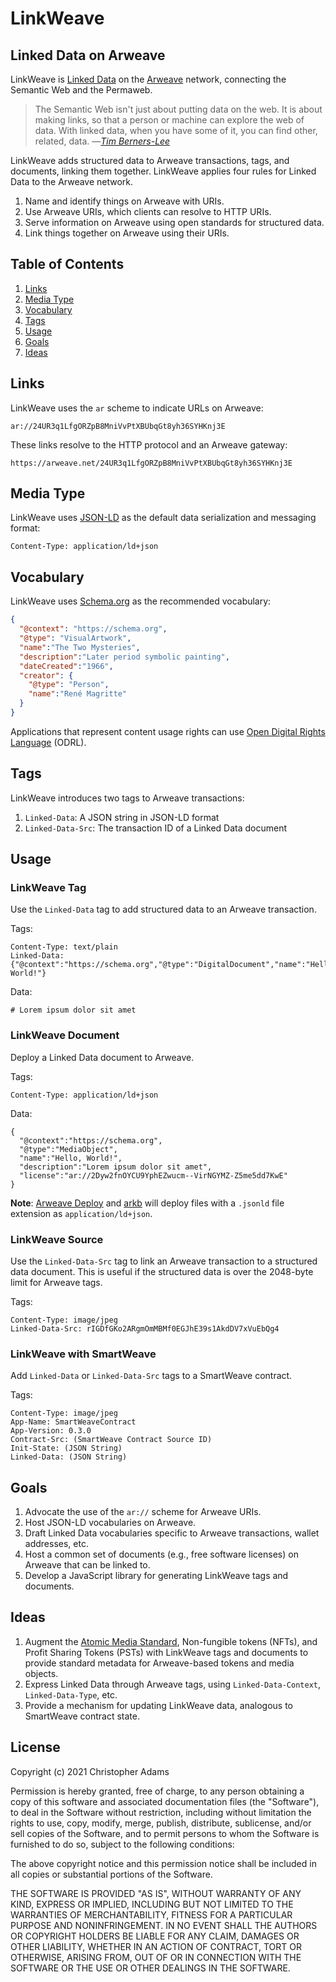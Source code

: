 # LinkWeave

## Linked Data on Arweave

LinkWeave is [Linked Data] on the [Arweave] network, connecting the
Semantic Web and the Permaweb.

> The Semantic Web isn't just about putting data on the web. It is about
> making links, so that a person or machine can explore the web of data.
> With linked data, when you have some of it, you can find other,
> related, data.
> —<cite>[Tim Berners-Lee][Linked Data - Design Issues]</cite>

LinkWeave adds structured data to Arweave transactions, tags, and
documents, linking them together. LinkWeave applies four rules for
Linked Data to the Arweave network.

1. Name and identify things on Arweave with URIs.
2. Use Arweave URIs, which clients can resolve to HTTP URIs.
3. Serve information on Arweave using open standards for structured
   data.
4. Link things together on Arweave using their URIs.

## Table of Contents

1. [Links](#links)
1. [Media Type](#media-type)
1. [Vocabulary](#vocabulary)
1. [Tags](#tags)
1. [Usage](#usage)
1. [Goals](#goals)
1. [Ideas](#ideas)

## Links

LinkWeave uses the `ar` scheme to indicate URLs on Arweave:

```
ar://24UR3q1LfgORZpB8MniVvPtXBUbqGt8yh36SYHKnj3E
```

These links resolve to the HTTP protocol and an Arweave gateway:

```
https://arweave.net/24UR3q1LfgORZpB8MniVvPtXBUbqGt8yh36SYHKnj3E
```

## Media Type

LinkWeave uses [JSON-LD] as the default data serialization and messaging
format:

```
Content-Type: application/ld+json
```

## Vocabulary

LinkWeave uses [Schema.org] as the recommended vocabulary:

```json
{
  "@context": "https://schema.org",
  "@type": "VisualArtwork",
  "name":"The Two Mysteries",
  "description":"Later period symbolic painting",
  "dateCreated":"1966",
  "creator": {
    "@type": "Person",
    "name":"René Magritte"
  }
}
```

Applications that represent content usage rights can use [Open Digital
Rights Language] (ODRL).

## Tags

LinkWeave introduces two tags to Arweave transactions:

1. `Linked-Data`: A JSON string in JSON-LD format
2. `Linked-Data-Src`: The transaction ID of a Linked Data document

## Usage

### LinkWeave Tag

Use the `Linked-Data` tag to add structured data to an Arweave
transaction.

Tags:

```
Content-Type: text/plain
Linked-Data: {"@context":"https://schema.org","@type":"DigitalDocument","name":"Hello, World!"}
```

Data:

```
# Lorem ipsum dolor sit amet
```

### LinkWeave Document

Deploy a Linked Data document to Arweave.

Tags:

```
Content-Type: application/ld+json
```

Data:

```
{
  "@context":"https://schema.org",
  "@type":"MediaObject",
  "name":"Hello, World!",
  "description":"Lorem ipsum dolor sit amet",
  "license":"ar://2Dyw2fnOYCU9YphEZwucm--VirNGYMZ-Z5me5dd7KwE"
}
```

**Note**: [Arweave Deploy] and [arkb] will deploy files with a
`.jsonld` file extension as `application/ld+json`.

### LinkWeave Source

Use the `Linked-Data-Src` tag to link an Arweave transaction to a
structured data document. This is useful if the structured data is over
the 2048-byte limit for Arweave tags.

Tags:

```
Content-Type: image/jpeg
Linked-Data-Src: rIGDfGKo2ARgmOmMBMf0EGJhE39s1AkdDV7xVuEbQg4
```

### LinkWeave with SmartWeave

Add `Linked-Data` or `Linked-Data-Src` tags to a SmartWeave contract.

Tags:

```
Content-Type: image/jpeg
App-Name: SmartWeaveContract
App-Version: 0.3.0
Contract-Src: (SmartWeave Contract Source ID)
Init-State: (JSON String)
Linked-Data: (JSON String)
```

## Goals

1. Advocate the use of the `ar://` scheme for Arweave URIs.
1. Host JSON-LD vocabularies on Arweave.
1. Draft Linked Data vocabularies specific to Arweave transactions,
   wallet addresses, etc.
1. Host a common set of documents (e.g., free software licenses) on
   Arweave that can be linked to.
1. Develop a JavaScript library for generating LinkWeave tags and
   documents.

## Ideas

1. Augment the [Atomic Media Standard], Non-fungible tokens (NFTs), and
   Profit Sharing Tokens (PSTs) with LinkWeave tags and documents to
   provide standard metadata for Arweave-based tokens and media objects.
1. Express Linked Data through Arweave tags, using
   `Linked-Data-Context`, `Linked-Data-Type`, etc.
1. Provide a mechanism for updating LinkWeave data, analogous to
   SmartWeave contract state.

## License

Copyright (c) 2021 Christopher Adams

Permission is hereby granted, free of charge, to any person obtaining a copy
of this software and associated documentation files (the "Software"), to deal
in the Software without restriction, including without limitation the rights
to use, copy, modify, merge, publish, distribute, sublicense, and/or sell
copies of the Software, and to permit persons to whom the Software is
furnished to do so, subject to the following conditions:

The above copyright notice and this permission notice shall be included in all
copies or substantial portions of the Software.

THE SOFTWARE IS PROVIDED "AS IS", WITHOUT WARRANTY OF ANY KIND, EXPRESS OR
IMPLIED, INCLUDING BUT NOT LIMITED TO THE WARRANTIES OF MERCHANTABILITY,
FITNESS FOR A PARTICULAR PURPOSE AND NONINFRINGEMENT. IN NO EVENT SHALL THE
AUTHORS OR COPYRIGHT HOLDERS BE LIABLE FOR ANY CLAIM, DAMAGES OR OTHER
LIABILITY, WHETHER IN AN ACTION OF CONTRACT, TORT OR OTHERWISE, ARISING FROM,
OUT OF OR IN CONNECTION WITH THE SOFTWARE OR THE USE OR OTHER DEALINGS IN THE
SOFTWARE.

[arkb]: https://github.com/textury/arkb
[Arweave Deploy]: https://github.com/ArweaveTeam/arweave-deploy
[Arweave]: https://www.arweave.org
[Atomic Media Standard]: https://github.com/th8ta/AMS
[JSON-LD]: https://json-ld.org
[Linked Data - Design Issues]: https://www.w3.org/DesignIssues/LinkedData.html
[Linked Data]: https://www.w3.org/standards/semanticweb/data
[Open Digital Rights Language]: https://www.w3.org/TR/odrl-model/
[Schema.org]: https://schema.org
[SmartWeave]: https://github.com/ArweaveTeam/SmartWeave
